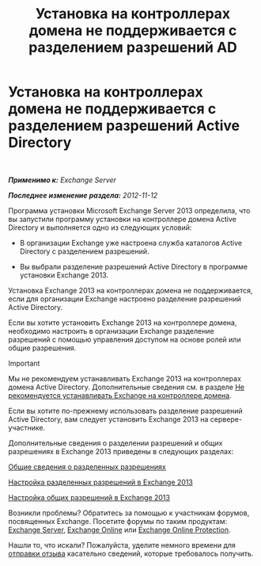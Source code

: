 ﻿---
title: 'Установка на контроллерах домена не поддерживается с разделением разрешений AD'
TOCTitle: Установка на контроллерах домена не поддерживается с разделением разрешений Active Directory
ms:assetid: 977e3758-5e09-40a2-80c1-fe344b1d8a2a
ms:mtpsurl: https://technet.microsoft.com/ru-ru/library/ms.exch.setupreadiness.installondcinadsplitpermissionmode(v=EXCHG.150)
ms:contentKeyID: 50488711
ms.date: 04/30/2018
mtps_version: v=EXCHG.150
ms.translationtype: HT
---

# Установка на контроллерах домена не поддерживается с разделением разрешений Active Directory

 

_**Применимо к:** Exchange Server_

_**Последнее изменение раздела:** 2012-11-12_

Программа установки Microsoft Exchange Server 2013 определила, что вы запустили программу установки на контроллере домена Active Directory и выполняется одно из следующих условий:

  - В организации Exchange уже настроена служба каталогов Active Directory с разделением разрешений.

  - Вы выбрали разделение разрешений Active Directory в программе установки Exchange 2013.

Установка Exchange 2013 на контроллерах домена не поддерживается, если для организации Exchange настроено разделение разрешений Active Directory.

Если вы хотите установить Exchange 2013 на контроллере домена, необходимо настроить в организации Exchange разделение разрешений с помощью управления доступом на основе ролей или общие разрешения.

> [!IMPORTANT]  
> Мы не рекомендуем устанавливать Exchange 2013 на контроллерах домена Active Directory. Дополнительные сведения см. в разделе <a href="installing-exchange-on-a-domain-controller-is-not-recommended-exchange-2013-help.md">Не рекомендуется устанавливать Exchange на контроллере домена</a>.


Если вы хотите по-прежнему использовать разделение разрешений Active Directory, вам следует установить Exchange 2013 на сервере-участнике.

Дополнительные сведения о разделении разрешений и общих разрешениях в Exchange 2013 приведены в следующих разделах:

[Общие сведения о разделенных разрешениях](understanding-split-permissions-exchange-2013-help.md)

[Настройка разделенных разрешений в Exchange 2013](configure-exchange-2013-for-split-permissions-exchange-2013-help.md)

[Настройка общих разрешений в Exchange 2013](configure-exchange-2013-for-shared-permissions-exchange-2013-help.md)

Возникли проблемы? Обратитесь за помощью к участникам форумов, посвященных Exchange. Посетите форумы по таким продуктам: [Exchange Server](https://go.microsoft.com/fwlink/p/?linkid=60612), [Exchange Online](https://go.microsoft.com/fwlink/p/?linkid=267542) или [Exchange Online Protection](https://go.microsoft.com/fwlink/p/?linkid=285351).

Нашли то, что искали? Пожалуйста, уделите немного времени для [отправки отзыва](mailto:exsetuphelpfeedback@microsoft.com?subject=exchange%202013%20setup%20help%20feedbac) касательно сведений, которые требовалось получить.

